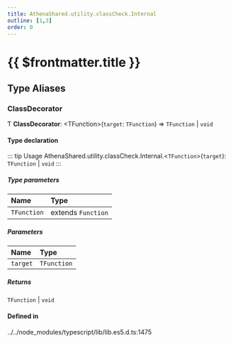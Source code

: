 ```yaml
---
title: AthenaShared.utility.classCheck.Internal
outline: [1,3]
order: 0
---
```


# {{ $frontmatter.title }}


## Type Aliases

### ClassDecorator

Ƭ **ClassDecorator**: <TFunction\>(`target`: `TFunction`) => `TFunction` \| `void`

#### Type declaration

::: tip Usage
AthenaShared.utility.classCheck.Internal.<`TFunction`\>(`target`): `TFunction` \| `void`
:::

##### Type parameters

| Name | Type |
| :------ | :------ |
| `TFunction` | extends `Function` |

##### Parameters

| Name | Type |
| :------ | :------ |
| `target` | `TFunction` |

##### Returns

`TFunction` \| `void`

#### Defined in

../../node_modules/typescript/lib/lib.es5.d.ts:1475
